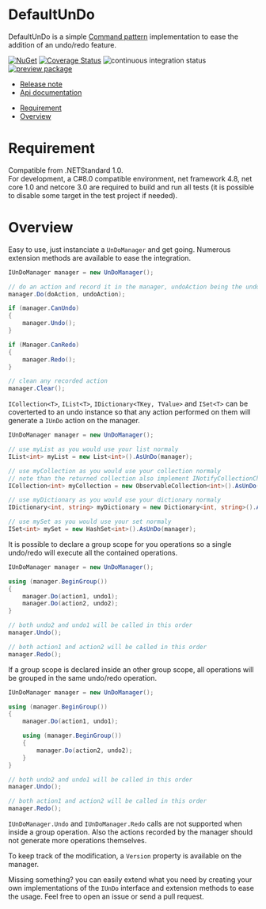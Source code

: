 # DefaultUnDo
DefaultUnDo is a simple [Command pattern](https://en.wikipedia.org/wiki/Command_pattern) implementation to ease the addition of an undo/redo feature.

[![NuGet](https://buildstats.info/nuget/DefaultUnDo)](https://www.nuget.org/packages/DefaultUnDo)
[![Coverage Status](https://coveralls.io/repos/github/Doraku/DefaultUnDo/badge.svg?branch=master)](https://coveralls.io/github/Doraku/DefaultUnDo?branch=master)
![continuous integration status](https://github.com/doraku/defaultundo/workflows/continuous%20integration/badge.svg)
[![preview package](https://img.shields.io/badge/preview-package-blue?style=flat&logo=github)](https://github.com/Doraku/DefaultUnDo/packages/26448)

- [Release note](./documentation/RELEASENOTE.md 'Release note')
- [Api documentation](./documentation/api/DefaultUnDo.md 'Api documentation')
<a/>

- [Requirement](#Requirement)
- [Overview](#Overview)

<a name='Requirement'></a>
# Requirement
Compatible from .NETStandard 1.0.  
For development, a C#8.0 compatible environment, net framework 4.8, net core 1.0 and netcore 3.0 are required to build and run all tests (it is possible to disable some target in the test project if needed).

<a name='Overview'></a>
# Overview
Easy to use, just instanciate a `UnDoManager` and get going. Numerous extension methods are available to ease the integration.
```csharp
IUnDoManager manager = new UnDoManager();

// do an action and record it in the manager, undoAction being the undo equivalent of the action
manager.Do(doAction, undoAction);

if (manager.CanUndo)
{
    manager.Undo();
}

if (Manager.CanRedo)
{
    manager.Redo();
}

// clean any recorded action
manager.Clear();
```

`ICollection<T>`, `IList<T>`, `IDictionary<TKey, TValue>` and `ISet<T>` can be coverterted to an undo instance so that any action performed on them will generate a `IUnDo` action on the manager.
```csharp
IUnDoManager manager = new UnDoManager();

// use myList as you would use your list normaly
IList<int> myList = new List<int>().AsUnDo(manager);

// use myCollection as you would use your collection normaly
// note than the returned collection also implement INotifyCollectionChanged
ICollection<int> myCollection = new ObservableCollection<int>().AsUnDo(manager);

// use myDictionary as you would use your dictionary normaly
IDictionary<int, string> myDictionary = new Dictionary<int, string>().AsUnDo(manager);

// use mySet as you would use your set normaly
ISet<int> mySet = new HashSet<int>().AsUnDo(manager);
```

It is possible to declare a group scope for you operations so a single undo/redo will execute all the contained operations.
```csharp
IUnDoManager manager = new UnDoManager();

using (manager.BeginGroup())
{
    manager.Do(action1, undo1);
    manager.Do(action2, undo2);
}

// both undo2 and undo1 will be called in this order
manager.Undo();

// both action1 and action2 will be called in this order
manager.Redo();
```

If a group scope is declared inside an other group scope, all operations will be grouped in the same undo/redo operation.
```csharp
IUnDoManager manager = new UnDoManager();

using (manager.BeginGroup())
{
    manager.Do(action1, undo1);

    using (manager.BeginGroup())
    {
        manager.Do(action2, undo2);
    }
}

// both undo2 and undo1 will be called in this order
manager.Undo();

// both action1 and action2 will be called in this order
manager.Redo();
```

`IUnDoManager.Undo` and `IUnDoManager.Redo` calls are not supported when inside a group operation. Also the actions recorded by the manager should not generate more operations themselves.

To keep track of the modification, a `Version` property is available on the manager.

Missing something? you can easily extend what you need by creating your own implementations of the `IUnDo` interface and extension methods to ease the usage. Feel free to open an issue or send a pull request.